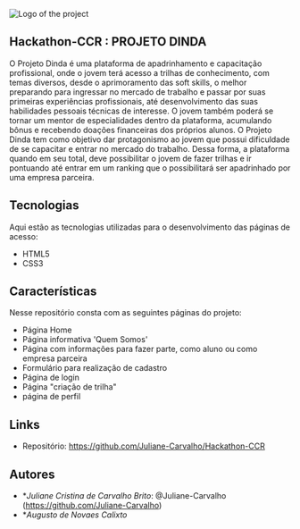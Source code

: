 ![Logo of the project](http://logo_link)

## Hackathon-CCR : PROJETO DINDA
O Projeto Dinda é uma plataforma de apadrinhamento e capacitação profissional, onde o jovem terá acesso a trilhas de conhecimento, com temas diversos, desde o aprimoramento das soft skills, o melhor preparando para ingressar no mercado de trabalho e passar por suas primeiras experiências profissionais, até desenvolvimento das suas habilidades pessoais técnicas de interesse. O jovem também poderá se tornar um mentor de especialidades dentro da plataforma, acumulando bônus e recebendo doações financeiras dos próprios alunos. O Projeto Dinda tem como objetivo dar protagonismo ao jovem que possui dificuldade de se capacitar e entrar no mercado do trabalho. Dessa forma, a plataforma quando em seu total, deve possibilitar o jovem de fazer trilhas e ir pontuando até entrar em um ranking que o possibilitará ser apadrinhado por uma empresa parceira.

## Tecnologias
 
Aqui estão as tecnologias utilizadas para o desenvolvimento das páginas de acesso:
 
* HTML5
* CSS3

## Características
 
 Nesse repositório consta com as seguintes páginas do projeto:
 
 - Página Home
 - Página informativa 'Quem Somos'
 - Página com informações para fazer parte, como aluno ou como empresa parceira
 - Formulário para realização de cadastro
 - Página de login
 - Página "criação de trilha"
 - página de perfil
 
## Links
 
  - Repositório: https://github.com/Juliane-Carvalho/Hackathon-CCR
    

## Autores
 
* **Juliane Cristina de Carvalho Brito*: @Juliane-Carvalho (https://github.com/Juliane-Carvalho)
* **Augusto de Novaes Calixto*
 
 
